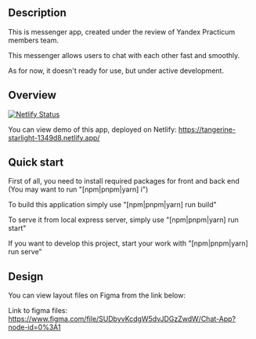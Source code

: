 ## Description

This is messenger app, created under the review of Yandex Practicum members team.

This messenger allows users to chat with each other fast and smoothly.

As for now, it doesn't ready for use, but under active development.

## Overview

[![Netlify Status](https://api.netlify.com/api/v1/badges/fad0dcbe-e71d-40a0-93a1-a0ef369a2684/deploy-status)](https://app.netlify.com/sites/tangerine-starlight-1349d8/deploys)

You can view demo of this app, deployed on Netlify:
https://tangerine-starlight-1349d8.netlify.app/

## Quick start

First of all, you need to install required packages for front and back end
(You may want to run "[npm|pnpm|yarn] i")

To build this application simply use "[npm|pnpm|yarn] run build"

To serve it from local express server, simply use "[npm|pnpm|yarn] run start"

If you want to develop this project, start your work with "[npm|pnpm|yarn] run serve"

## Design

You can view layout files on Figma from the link below:

Link to figma files:
https://www.figma.com/file/SUDbyvKcdgW5dvJDGzZwdW/Chat-App?node-id=0%3A1
